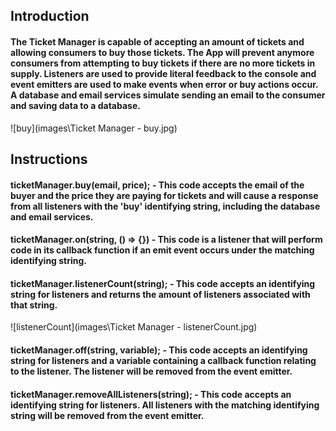 ## Introduction
#### The Ticket Manager is capable of accepting an amount of tickets and allowing consumers to buy those tickets. The App will prevent anymore consumers from attempting to buy tickets if there are no more tickets in supply. Listeners are used to provide literal feedback to the console and event emitters are used to make events when error or buy actions occur. A database and email services simulate sending an email to the consumer and saving data to a database.

![buy](images\Ticket Manager - buy.jpg)

## Instructions
#### ticketManager.buy(email, price); - This code accepts the email of the buyer and the price they are paying for tickets and will cause a response from all listeners with the 'buy' identifying string, including the database and email services.
#### ticketManager.on(string, () => {}) - This code is a listener that will perform code in its callback function if an emit event occurs under the matching identifying string.
#### ticketManager.listenerCount(string); - This code accepts an identifying string for listeners and returns the amount of listeners associated with that string.

![listenerCount](images\Ticket Manager - listenerCount.jpg)

#### ticketManager.off(string, variable); - This code accepts an identifying string for listeners and a variable containing a callback function relating to the listener. The listener will be removed from the event emitter.
#### ticketManager.removeAllListeners(string); - This code accepts an identifying string for listeners. All listeners with the matching identifying string will be removed from the event emitter.